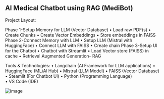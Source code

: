 <h2>Al Medical Chatbot using RAG (MediBot)</h2>


Project Layout:

Phase 1-Setup Memory for LLM (Vector Database)
• Load raw PDF(s)
• Create Chunks
• Create Vector Embeddings
• Store embeddings in FAISS
Phase 2-Connect Memory with LLM
• Setup LLM (Mistral with HuggingFace)
• Connect LLM with FAISS
• Create chain
Phase 3-Setup Ul for the Chatbot
• Chatbot with Streamlit
• Load Vector store (FAISS) in cache
• Retrieval Augmented Generation- RAG


Tools & Technologies:
• Langchain (Al Framework for LLM applications)
• HuggingFace (ML/Al Hub)
• Mistral (LLM Model)
• FAISS (Vector Database)
• Steamlit (For Chatbot Ul)
• Python (Programming Language)
• VS Code (IDE)

![image](https://github.com/user-attachments/assets/3adf37b6-0e67-4ffe-9b77-97be969d4bea)


